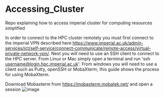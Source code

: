 # Accessing_Cluster
Repo explaining how to access imperial cluster for computing resources simplified

In order to connect to the HPC cluster remotely you must first connect to the imperial VPN described here https://www.imperial.ac.uk/admin-services/ict/self-service/connect-communicate/remote-access/virtual-private-network-vpn/. Next you will need to use an SSH client to connect to the HPC server. From Linux or Mac simply open a terminal and run 'ssh username@login.hpc.imperial.ac.uk'. From windows you will need to use a client such as Putty, openSSH or MobaXterm, this guide shows the process for using MobaXterm. 

Download Mobaxterm from https://mobaxterm.mobatek.net/ and open a session
![image](https://github.com/ai4ai-lab/Accessing_Cluster/assets/60004524/e95f4d92-c78c-4919-9537-f75bdd5c3da9)
